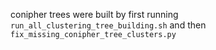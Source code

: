 conipher trees were built by first running `run_all_clustering_tree_building.sh` and then `fix_missing_conipher_tree_clusters.py`
